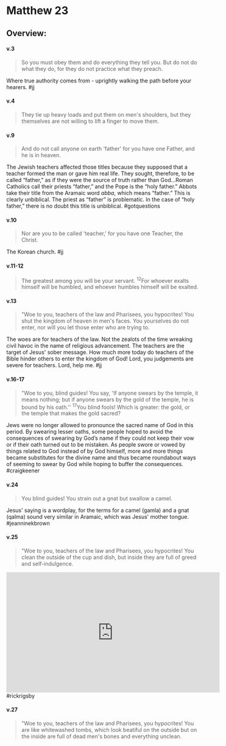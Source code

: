 # Matthew 23

## Overview:


#### v.3
>So you must obey them and do everything they tell you. But do not do what they do, for they do not practice what they preach.

Where true authority comes from - uprightly walking the path before your hearers.
#jj 

#### v.4
>They tie up heavy loads and put them on men's shoulders, but they themselves are not willing to lift a finger to move them.

#### v.9
>And do not call anyone on earth 'father' for you have one Father, and he is in heaven.

 The Jewish teachers affected those titles because they supposed that a teacher formed the man or gave him real life. They sought, therefore, to be called “father,” as if they were the source of truth rather than God...Roman Catholics call their priests “father,” and the Pope is the “holy father.” Abbots take their title from the Aramaic word _abba_, which means “father.” This is clearly unbiblical. The priest as “father” is problematic. In the case of “holy father,” there is no doubt this title is unbiblical.
 #gotquestions 

#### v.10
>Nor are you to be called 'teacher,' for you have one Teacher, the Christ.

The Korean church.
#jj 

#### v.11-12
>The greatest among you will be your servant. <sup>12</sup>For whoever exalts himself will be humbled, and whoever humbles himself will be exalted.

#### v.13
>"Woe to you, teachers of the law and Pharisees, you hypocrites! You shut the kingdom of heaven in men's faces. You yourselves do not enter, nor will you let those enter who are trying to.

The woes are for teachers of the law. Not the zealots of the time wreaking civil havoc in the name of religious advancement. The teachers are the target of Jesus' sober message. How much more today do teachers of the Bible hinder others to enter the kingdom of God! Lord, you judgements are severe for teachers. Lord, help me.
#jj 

#### v.16-17
>"Woe to you, blind guides! You say, 'If anyone swears by the temple, it means nothing; but if anyone swears by the gold of the temple, he is bound by his oath.'' <sup>17</sup>You blind fools! Which is greater: the gold, or the temple that makes the gold sacred?

Jews were no longer allowed to pronounce the sacred name of God in this period. By swearing lesser oaths, some people hoped to avoid the consequences of swearing by God’s name if they could not keep their vow or if their oath turned out to be mistaken. As people swore or vowed by things related to God instead of by God himself, more and more things became substitutes for the divine name and thus became roundabout ways of seeming to swear by God while hoping to buffer the consequences.
#craigkeener 

#### v.24
>You blind guides! You strain out a gnat but swallow a camel.

Jesus' saying is a wordplay, for the terms for a camel (gamla) and a gnat (qalma) sound very similar in Aramaic, which was Jesus' mother tongue.
#jeanninekbrown 

#### v.25
>"Woe to you, teachers of the law and Pharisees, you hypocrites! You clean the outside of the cup and dish, but inside they are full of greed and self-indulgence.

<iframe width="560" height="315" src="https://www.youtube.com/embed/hod5N3-Mqlg?start=1046" title="YouTube video player" frameborder="0" allow="accelerometer; autoplay; clipboard-write; encrypted-media; gyroscope; picture-in-picture" allowfullscreen></iframe>
#rickrigsby

#### v.27
>"Woe to you, teachers of the law and Pharisees, you hypocrites! You are like whitewashed tombs, which look beatiful on the outside but on the inside are full of dead men's bones and everything unclean.
